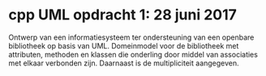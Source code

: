 # cpp UML opdracht 1: 28 juni 2017

Ontwerp van een informatiesysteem ter ondersteuning van een openbare bibliotheek op basis van UML.
Domeinmodel voor de bibliotheek met attributen, methoden  en klassen die onderling door middel van associaties 
met elkaar verbonden zijn. Daarnaast is de multipliciteit aangegeven.
